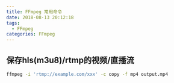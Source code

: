 ```yaml
---
title: FFmpeg 常用命令
date: 2018-08-13 20:12:18
tags:
  - FFmpeg
categories: FFmpeg
---
```


## 保存hls(m3u8)/rtmp的视频/直播流

```bash
ffmpeg -i 'rtmp://example.com/xxx' -c copy -f mp4 output.mp4
```

<!-- more -->